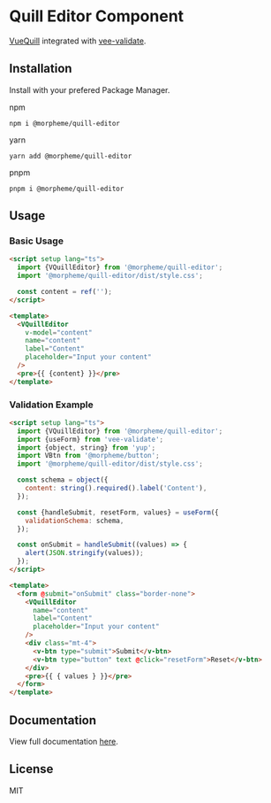 # Quill Editor Component

[VueQuill](https://vueup.github.io/vue-quill/) integrated with [vee-validate](https://vee-validate.logaretm.com/v4/).

## Installation

Install with your prefered Package Manager.

npm

```
npm i @morpheme/quill-editor
```

yarn

```
yarn add @morpheme/quill-editor
```

pnpm

```
pnpm i @morpheme/quill-editor
```

## Usage

### Basic Usage

```html
<script setup lang="ts">
  import {VQuillEditor} from '@morpheme/quill-editor';
  import '@morpheme/quill-editor/dist/style.css';

  const content = ref('');
</script>

<template>
  <VQuillEditor
    v-model="content"
    name="content"
    label="Content"
    placeholder="Input your content"
  />
  <pre>{{ {content} }}</pre>
</template>
```

### Validation Example

```html
<script setup lang="ts">
  import {VQuillEditor} from '@morpheme/quill-editor';
  import {useForm} from 'vee-validate';
  import {object, string} from 'yup';
  import VBtn from '@morpheme/button';
  import '@morpheme/quill-editor/dist/style.css';

  const schema = object({
    content: string().required().label('Content'),
  });

  const {handleSubmit, resetForm, values} = useForm({
    validationSchema: schema,
  });

  const onSubmit = handleSubmit((values) => {
    alert(JSON.stringify(values));
  });
</script>

<template>
  <form @submit="onSubmit" class="border-none">
    <VQuillEditor
      name="content"
      label="Content"
      placeholder="Input your content"
    />
    <div class="mt-4">
      <v-btn type="submit">Submit</v-btn>
      <v-btn type="button" text @click="resetForm">Reset</v-btn>
    </div>
    <pre>{{ { values } }}</pre>
  </form>
</template>
```

## Documentation

View full documentation [here](https://gits-ui.web.app/?path=/story/forms-quilleditor--basic).

## License

MIT
